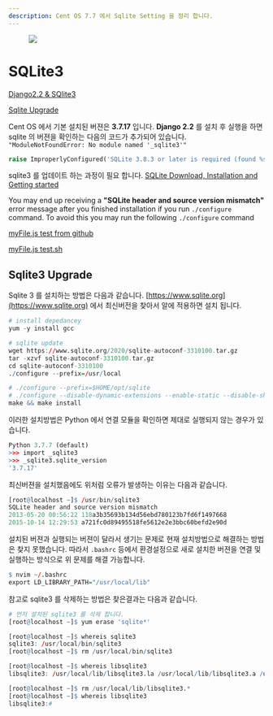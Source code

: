 ```yaml
---
description: Cent OS 7.7 에서 Sqlite Setting 을 정리 합니다.
---
```


<figure class="align-center">
  <img src="{{site.baseurl}}/assets/images/os/sqlite_banner.jpg">
  <figcaption></figcaption>
</figure>

# SQLite3

[Django2.2 & SQlite3](http://www.djaodjin.com/blog/django-2-2-with-sqlite-3-on-centos-7.blog.html)

[Sqlite Upgrade](https://stackoverflow.com/questions/55674176/django-cant-find-new-sqlite-version-sqlite-3-8-3-or-later-is-required-found)

Cent OS 에서 기본 설치된 버젼은 **3.7.17** 입니다. **Django 2.2** 를 설치 후 실행을 하면 sqlite 의 버젼을 확인하는 다음의 코드가 추가되어 있습니다. `"ModuleNotFoundError: No module named '_sqlite3'"`

```python
raise ImproperlyConfigured('SQLite 3.8.3 or later is required (found %s).' % Database.sqlite_version)
```

sqlite3 를 업데이트 하는 과정이 필요 합니다. [SQLite Download, Installation and Getting started](https://www.w3resource.com/sqlite/sqlite-download-installation-getting-started.php)

You may end up receiving a **"SQLite header and source version mismatch"** error message after you finished installation if you run `./configure` command. To avoid this you may run the following `./configure` command

[myFile.js test from github](https://raw.githubusercontent.com/YongBeomKim/gitbook/gh-pages/assets/downloads/sh/test.sh)

[myFile.js test.sh]({{site.baseurl}}/assets/downloads/sh/test.sh)

## Sqlite3 Upgrade

Sqlite 3 를 설치하는 방법은 다음과 같습니다. [https://www.sqlite.org](https://www.sqlite.org) 에서 최신버전을 찾아서 알에 적용하면 설치 됩니다.
 
```r
# install depedancey
yum -y install gcc

# sqlite update
wget https://www.sqlite.org/2020/sqlite-autoconf-3310100.tar.gz
tar -xzvf sqlite-autoconf-3310100.tar.gz
cd sqlite-autoconf-3310100
./configure --prefix=/usr/local

# ./configure --prefix=$HOME/opt/sqlite
# ./configure --disable-dynamic-extensions --enable-static --disable-shared
make && make install
```

이러한 설치방법은 Python 에서 연결 모듈을 확인하면 제대로 실행되지 않는 경우가 있습니다.

```r
Python 3.7.7 (default) 
>>> import _sqlite3
>>> _sqlite3.sqlite_version
'3.7.17'
```

최신버젼을 설치했음에도 위처럼 오류가 발생하는 이유는 다음과 같습니다.

```r
[root@localhost ~]$ /usr/bin/sqlite3
SQLite header and source version mismatch
2013-05-20 00:56:22 118a3b35693b134d56ebd780123b7fd6f1497668
2015-10-14 12:29:53 a721fc0d89495518fe5612e2e3bbc60befd2e90d
```

설치된 버젼과 실행되는 버젼이 달라서 생기는 문제로 현재 설치방법으로 해결하는 방법은 찾지 못했습니다. 따라서 `.bashrc` 등에서 환경설정으로 새로 설치한 버젼을 연결 및 실행하는 방식으로 위 문제를 해결 가능합니다.

```r
$ nvim ~/.bashrc
export LD_LIBRARY_PATH="/usr/local/lib"
```

참고로 sqlite3 를 삭제하는 방법은 찾은결과는 다음과 같습니다.

```r
# 먼저 설치된 sqlite3 를 삭제 합니다.
[root@localhost ~]$ yum erase 'sqlite*'

[root@localhost ~]$ whereis sqlite3
sqlite3: /usr/local/bin/sqlite3
[root@localhost ~]$ rm /usr/local/bin/sqlite3 

[root@localhost ~]$ whereis libsqlite3 
libsqlite3: /usr/local/lib/libsqlite3.la /usr/local/lib/libsqlite3.a /usr/local/lib/libsqlite3.so

[root@localhost ~]$ rm /usr/local/lib/libsqlite3.* 
[root@localhost ~]$ whereis libsqlite3             
libsqlite3:#
```